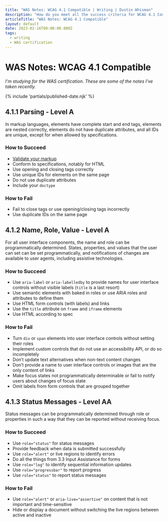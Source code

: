 ```yaml
---
title: "WAS Notes: WCAG 4.1 Compatible | Writing | Dustin Whisman"
description: "How do you meet all the success criteria for WCAG 4.1 Compatible?"
articleTitle: "WAS Notes: WCAG 4.1 Compatible"
layout: default
date: 2023-02-16T00:00:00.000Z
tags:
  - writing
  - WAS certification
---
```


# WAS Notes: WCAG 4.1 Compatible

_I'm studying for the WAS certification. These are some of the notes I've taken recently._

{% include 'partials/published-date.njk' %}

## 4.1.1 Parsing - Level A

In markup languages, elements have complete start and end tags, elements are nested correctly, elements do not have duplicate attributes, and all IDs are unique, except for when allowed by specifications.

### How to Succeed

- [Validate your markup](https://validator.w3.org/)
- Conform to specifications, notably for HTML
- Use opening and closing tags correctly
- Use unique IDs for elements on the same page
- Do not use duplicate attributes
- Include your `doctype`

### How to Fail

- Fail to close tags or use opening/closing tags incorrectly
- Use duplicate IDs on the same page

## 4.1.2 Name, Role, Value - Level A

For all user interface components, the name and role can be programmatically determined. States, properties, and values that the user can set can be set programmatically, and notifications of changes are available to user agents, including assistive technologies.

### How to Succeed

- Use `aria-label` or `aria-labelledby` to provide names for user interface controls without visible labels (`title` is a last resort)
- Use semantic elements with baked in roles or use ARIA roles and attributes to define them
- Use HTML form controls (with labels) and links
- Use the `title` attribute on `frame` and `iframe` elements
- Use HTML according to spec

### How to Fail

- Turn `div` or `span` elements into user interface controls without setting their roles
- Implement custom controls that do not use an accessibility API, or do so incompletely
- Don’t update text alternatives when non-text content changes
- Don’t provide a name to user interface controls or images that are the only content of links
- Make focus states not programmatically determinable or fail to notify users about changes of focus state
- Omit labels from form controls that are grouped together

## 4.1.3 Status Messages - Level AA

Status messages can be programmatically determined through role or properties in such a way that they can be reported without receiving focus.

### How to Succeed

- Use `role="status"` for status messages
- Provide feedback when data is submitted successfully
- Use `role="alert"` or live regions to identify errors
- Do all the things from 3.3 Input Assistance for forms
- Use `role="log"` to identify sequential information updates
- Use `role="progressbar"` to report progress
- Use `role="status"` to report status messages

### How to Fail

- Use `role="alert"` or `aria-live="assertive"` on content that is not important and time-sensitive
- Hide or display a document without switching the live regions between active and inactive
